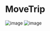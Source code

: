 # MoveTrip

![image](https://github.com/user-attachments/assets/a85c3ea9-d80c-4b5d-b817-48e94c11ed99)
![image](https://github.com/user-attachments/assets/76478c05-8d54-494d-86af-7d70a6c5d547)
